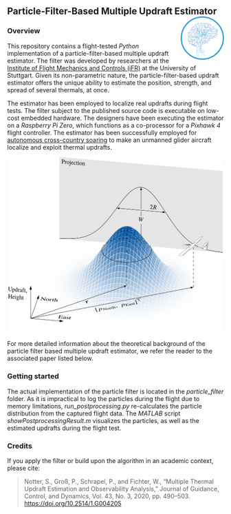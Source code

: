 ## Particle-Filter-Based Multiple Updraft Estimator <img src="resources/logo.png" align="right" width=100/>

### Overview
This repository contains a flight-tested *Python* implementation of a particle-filter-based multiple updraft estimator. The filter was developed by researchers at the [Institute of Flight Mechanics and Controls (iFR)](https://www.ifr.uni-stuttgart.de/) at the University of Stuttgart. Given its non-parametric nature, the particle-filter-based updraft estimator offers the unique ability to estimate the position, strength, and spread of several thermals, at once.

The estimator has been employed to localize real updrafts during flight tests. The filter subject to the published source code is executable on low-cost embedded hardware. The designers have been executing the estimator on a *Raspberry Pi Zero*, which functions as a co-processor for a *Pixhawk 4* flight controller.
The estimator has been successfully employed for [autonomous cross-country soaring](https://github.com/ifrunistuttgart/RL_CrossCountrySoaring) to make an unmanned glider aircraft localize and exploit thermal updrafts.

<p align="middle">
  <img src="resources/observation_model.png" width="500", alt="Estimation problem illustration" />
</p>

For more detailed information about the theoretical background of the particle filter based multiple updraft estimator, we refer the reader to the associated paper listed below.

### Getting started
The actual implementation of the particle filter is located in the *particle_filter*  folder. As it is impractical to log the particles during the flight due to memory limitations, *run_postprocessing.py* re-calculates the particle distribution from the captured flight data. The *MATLAB* script *showPostprocessingResult.m* visualizes the particles,
as well as the estimated updrafts during the flight test.

### Credits
If you apply the filter or build upon the algorithm in an academic context, please cite:

> Notter, S., Groß, P., Schrapel, P., and Fichter, W., “Multiple Thermal Updraft Estimation and Observability Analysis,” Journal
of Guidance, Control, and Dynamics, Vol. 43, No. 3, 2020, pp. 490–503. https://doi.org/10.2514/1.G004205
